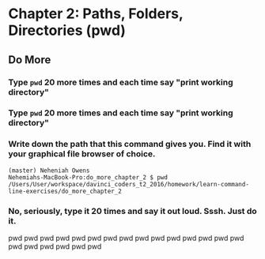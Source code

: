 # Chapter 2: Paths, Folders, Directories (pwd)

## Do More

### Type `pwd` 20 more times and each time say "print working directory"

### Type `pwd` 20 more times and each time say "print working directory"

### Write down the path that this command gives you. Find it with your graphical file browser of choice.

```
(master) Neheniah Owens
Nehemiahs-MacBook-Pro:do_more_chapter_2 $ pwd
/Users/User/workspace/davinci_coders_t2_2016/homework/learn-command-line-exercises/do_more_chapter_2
```

### No, seriously, type it 20 times and say it out loud. Sssh. Just do it.

 pwd
 pwd
 pwd
 pwd
 pwd
 pwd
 pwd
 pwd
 pwd
 pwd
 pwd
 pwd
 pwd
 pwd
 pwd
 pwd
 pwd
 pwd
 pwd
 pwd
 pwd
